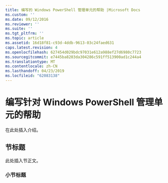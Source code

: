 ```yaml
---
title: 编写的 Windows PowerShell 管理单元的帮助 |Microsoft Docs
ms.custom: ''
ms.date: 09/12/2016
ms.reviewer: ''
ms.suite: ''
ms.tgt_pltfrm: ''
ms.topic: article
ms.assetid: 16d18f81-c93d-4ddb-9613-03c24faed631
caps.latest.revision: 4
ms.openlocfilehash: 627454d029bdc97031e612a988ef27d6980c7723
ms.sourcegitcommit: e7445ba8203da304286c591ff513900ad1c244a4
ms.translationtype: MT
ms.contentlocale: zh-CN
ms.lasthandoff: 04/23/2019
ms.locfileid: "62083138"
---
```

# <a name="writing-help-for-windows-powershell-snap-ins"></a>编写针对 Windows PowerShell 管理单元的帮助

在此处插入介绍。

## <a name="section-heading"></a>节标题

 此处插入节正文。

### <a name="subsection-heading"></a>小节标题
